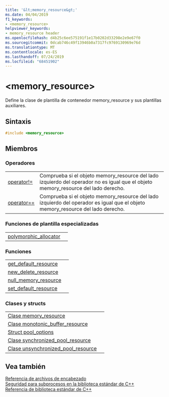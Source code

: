 ```yaml
---
title: '&lt;memory_resource&gt;'
ms.date: 04/04/2019
f1_keywords:
- <memory_resource>
helpviewer_keywords:
- memory_resource header
ms.openlocfilehash: d4b25c6ee575191f1e17b0202d33298e2e9e67f0
ms.sourcegitcommit: 0dcab746c49f13946b0a7317fc9769130969e76d
ms.translationtype: MT
ms.contentlocale: es-ES
ms.lasthandoff: 07/24/2019
ms.locfileid: "68451902"
---
```

# <a name="ltmemoryresourcegt"></a>&lt;memory_resource&gt;

Define la clase de plantilla de contenedor memory_resource y sus plantillas auxiliares.

## <a name="syntax"></a>Sintaxis

```cpp
#include <memory_resource>
```

## <a name="members"></a>Miembros

### <a name="operators"></a>Operadores

|||
|-|-|
|[operator!=](../standard-library/memory-resource-operators.md#op_neq)|Comprueba si el objeto memory_resource del lado izquierdo del operador no es igual que el objeto memory_resource del lado derecho.|
|[operator==](../standard-library/memory-resource-operators.md#op_eq_eq)|Comprueba si el objeto memory_resource del lado izquierdo del operador es igual que el objeto memory_resource del lado derecho.|

### <a name="specialized-template-functions"></a>Funciones de plantilla especializadas

|||
|-|-|
|[polymorphic_allocator](../standard-library/memory-resource-functions.md#poly_alloc)||

### <a name="functions"></a>Funciones

|||
|-|-|
|[get_default_resource](../standard-library/memory-resource-functions.md#get_default)||
|[new_delete_resource](../standard-library/memory-resource-functions.md#new_delete)||
|[null_memory_resource](../standard-library/memory-resource-functions.md#null_memory)||
|[set_default_resource](../standard-library/memory-resource-functions.md#set_default)||

### <a name="classes-and-structs"></a>Clases y structs

|||
|-|-|
|[Clase memory_resource](../standard-library/memory-resource-class.md)||
|[Clase monotonic_buffer_resource](../standard-library/monotonic-buffer-resource-class.md)||
|[Struct pool_options](../standard-library/pool-options-structure.md)||
|[Clase synchronized_pool_resource](../standard-library/synchronized-pool-resource-class.md)||
|[Clase unsynchronized_pool_resource](../standard-library/unsynchronized-pool-resource-class.md)||

## <a name="see-also"></a>Vea también

[Referencia de archivos de encabezado](../standard-library/cpp-standard-library-header-files.md)\
[Seguridad para subprocesos en la biblioteca estándar de C++](../standard-library/thread-safety-in-the-cpp-standard-library.md)\
[Referencia de biblioteca estándar de C++](../standard-library/cpp-standard-library-reference.md)
